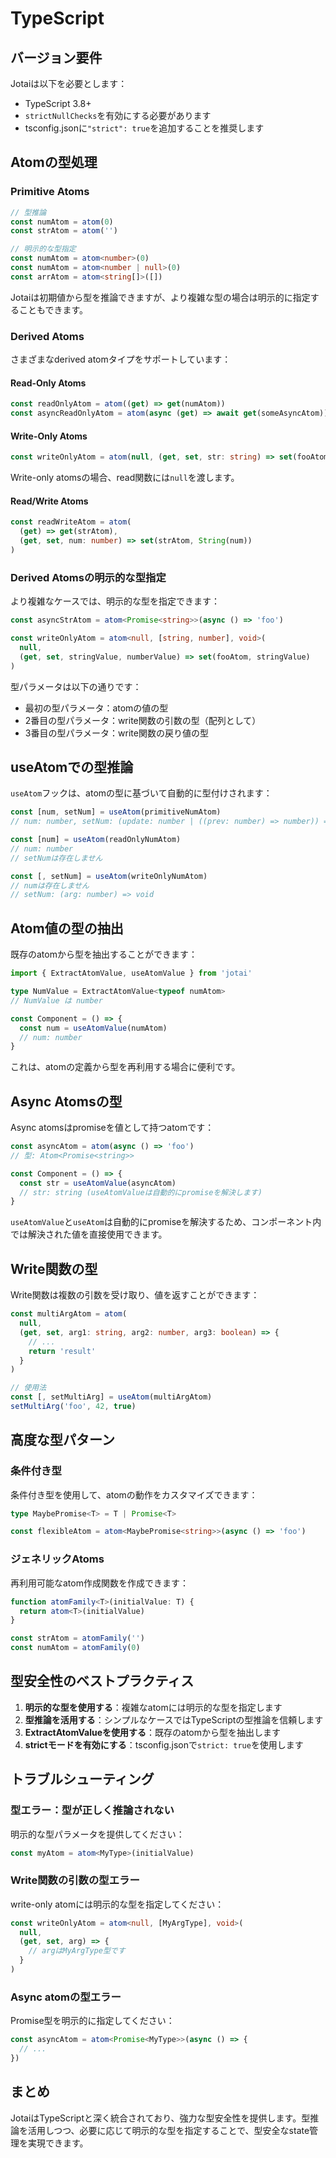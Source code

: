 # TypeScript

## バージョン要件

Jotaiは以下を必要とします：
- TypeScript 3.8+
- `strictNullChecks`を有効にする必要があります
- tsconfig.jsonに`"strict": true`を追加することを推奨します

## Atomの型処理

### Primitive Atoms

```typescript
// 型推論
const numAtom = atom(0)
const strAtom = atom('')

// 明示的な型指定
const numAtom = atom<number>(0)
const numAtom = atom<number | null>(0)
const arrAtom = atom<string[]>([])
```

Jotaiは初期値から型を推論できますが、より複雑な型の場合は明示的に指定することもできます。

### Derived Atoms

さまざまなderived atomタイプをサポートしています：

#### Read-Only Atoms

```typescript
const readOnlyAtom = atom((get) => get(numAtom))
const asyncReadOnlyAtom = atom(async (get) => await get(someAsyncAtom))
```

#### Write-Only Atoms

```typescript
const writeOnlyAtom = atom(null, (get, set, str: string) => set(fooAtom, str))
```

Write-only atomsの場合、read関数には`null`を渡します。

#### Read/Write Atoms

```typescript
const readWriteAtom = atom(
  (get) => get(strAtom),
  (get, set, num: number) => set(strAtom, String(num))
)
```

### Derived Atomsの明示的な型指定

より複雑なケースでは、明示的な型を指定できます：

```typescript
const asyncStrAtom = atom<Promise<string>>(async () => 'foo')

const writeOnlyAtom = atom<null, [string, number], void>(
  null,
  (get, set, stringValue, numberValue) => set(fooAtom, stringValue)
)
```

型パラメータは以下の通りです：
- 最初の型パラメータ：atomの値の型
- 2番目の型パラメータ：write関数の引数の型（配列として）
- 3番目の型パラメータ：write関数の戻り値の型

## useAtomでの型推論

`useAtom`フックは、atomの型に基づいて自動的に型付けされます：

```typescript
const [num, setNum] = useAtom(primitiveNumAtom)
// num: number, setNum: (update: number | ((prev: number) => number)) => void

const [num] = useAtom(readOnlyNumAtom)
// num: number
// setNumは存在しません

const [, setNum] = useAtom(writeOnlyNumAtom)
// numは存在しません
// setNum: (arg: number) => void
```

## Atom値の型の抽出

既存のatomから型を抽出することができます：

```typescript
import { ExtractAtomValue, useAtomValue } from 'jotai'

type NumValue = ExtractAtomValue<typeof numAtom>
// NumValue は number

const Component = () => {
  const num = useAtomValue(numAtom)
  // num: number
}
```

これは、atomの定義から型を再利用する場合に便利です。

## Async Atomsの型

Async atomsはpromiseを値として持つatomです：

```typescript
const asyncAtom = atom(async () => 'foo')
// 型: Atom<Promise<string>>

const Component = () => {
  const str = useAtomValue(asyncAtom)
  // str: string (useAtomValueは自動的にpromiseを解決します)
}
```

`useAtomValue`と`useAtom`は自動的にpromiseを解決するため、コンポーネント内では解決された値を直接使用できます。

## Write関数の型

Write関数は複数の引数を受け取り、値を返すことができます：

```typescript
const multiArgAtom = atom(
  null,
  (get, set, arg1: string, arg2: number, arg3: boolean) => {
    // ...
    return 'result'
  }
)

// 使用法
const [, setMultiArg] = useAtom(multiArgAtom)
setMultiArg('foo', 42, true)
```

## 高度な型パターン

### 条件付き型

条件付き型を使用して、atomの動作をカスタマイズできます：

```typescript
type MaybePromise<T> = T | Promise<T>

const flexibleAtom = atom<MaybePromise<string>>(async () => 'foo')
```

### ジェネリックAtoms

再利用可能なatom作成関数を作成できます：

```typescript
function atomFamily<T>(initialValue: T) {
  return atom<T>(initialValue)
}

const strAtom = atomFamily('')
const numAtom = atomFamily(0)
```

## 型安全性のベストプラクティス

1. **明示的な型を使用する**：複雑なatomには明示的な型を指定します
2. **型推論を活用する**：シンプルなケースではTypeScriptの型推論を信頼します
3. **ExtractAtomValueを使用する**：既存のatomから型を抽出します
4. **strictモードを有効にする**：tsconfig.jsonで`strict: true`を使用します

## トラブルシューティング

### 型エラー：型が正しく推論されない

明示的な型パラメータを提供してください：

```typescript
const myAtom = atom<MyType>(initialValue)
```

### Write関数の引数の型エラー

write-only atomには明示的な型を指定してください：

```typescript
const writeOnlyAtom = atom<null, [MyArgType], void>(
  null,
  (get, set, arg) => {
    // argはMyArgType型です
  }
)
```

### Async atomの型エラー

Promise型を明示的に指定してください：

```typescript
const asyncAtom = atom<Promise<MyType>>(async () => {
  // ...
})
```

## まとめ

JotaiはTypeScriptと深く統合されており、強力な型安全性を提供します。型推論を活用しつつ、必要に応じて明示的な型を指定することで、型安全なstate管理を実現できます。
